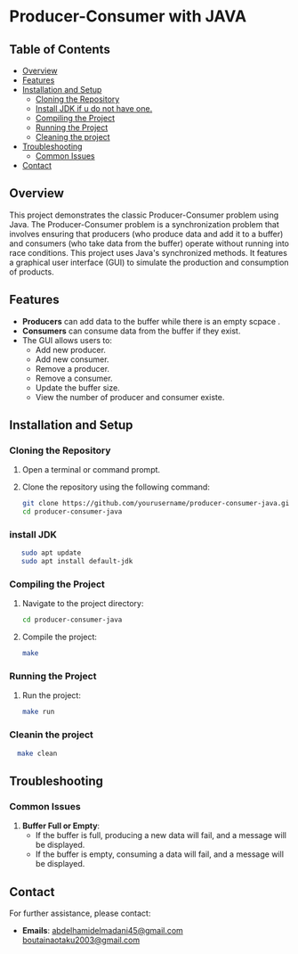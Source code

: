 # Producer-Consumer with JAVA

## Table of Contents

- [Overview](#overview)
- [Features](#features)
- [Installation and Setup](#installation-and-setup)
  - [Cloning the Repository](#cloning-the-repository)
  - [Install JDK if u do not have one.](#install-JDK)
  - [Compiling the Project](#compiling-the-project)
  - [Running the Project](#running-the-project)
  - [Cleaning the project](#cleaning_the_project)
- [Troubleshooting](#troubleshooting)
  - [Common Issues](#common-issues)
- [Contact](#contact)

## Overview

This project demonstrates the classic Producer-Consumer problem using Java.
The Producer-Consumer problem is a synchronization problem that involves ensuring that producers (who produce data and add it to a buffer)
and consumers (who take data from the buffer) operate without running into race conditions.
This project uses Java's synchronized methods. It features a graphical user interface (GUI) to simulate the production and consumption of products.

## Features

- **Producers** can add data to the buffer while there is an empty scpace .
- **Consumers** can consume data from the buffer if they exist.
- The GUI allows users to:
  - Add new producer.
  - Add new consumer.
  - Remove a producer.
  - Remove a consumer.
  - Update the buffer size.
  - View the number of producer and consumer existe.

## Installation and Setup

### Cloning the Repository

1. Open a terminal or command prompt.
2. Clone the repository using the following command:

   ```bash
   git clone https://github.com/yourusername/producer-consumer-java.git
   cd producer-consumer-java
   ```
### install JDK
```bash
   sudo apt update
   sudo apt install default-jdk
   ```

### Compiling the Project

1. Navigate to the project directory:

   ```bash
   cd producer-consumer-java
   ```

2. Compile the project:

   ```bash
   make
   ```

### Running the Project

1. Run the project:

   ```bash
   make run
   ```
### Cleanin the project
 ```bash
   make clean
   ```

## Troubleshooting

### Common Issues

1. **Buffer Full or Empty**:
   - If the buffer is full, producing a new data will fail, and a message will be displayed.
   - If the buffer is empty, consuming a data will fail, and a message will be displayed.

## Contact

For further assistance, please contact:

- **Emails**: abdelhamidelmadani45@gmail.com
boutainaotaku2003@gmail.com
